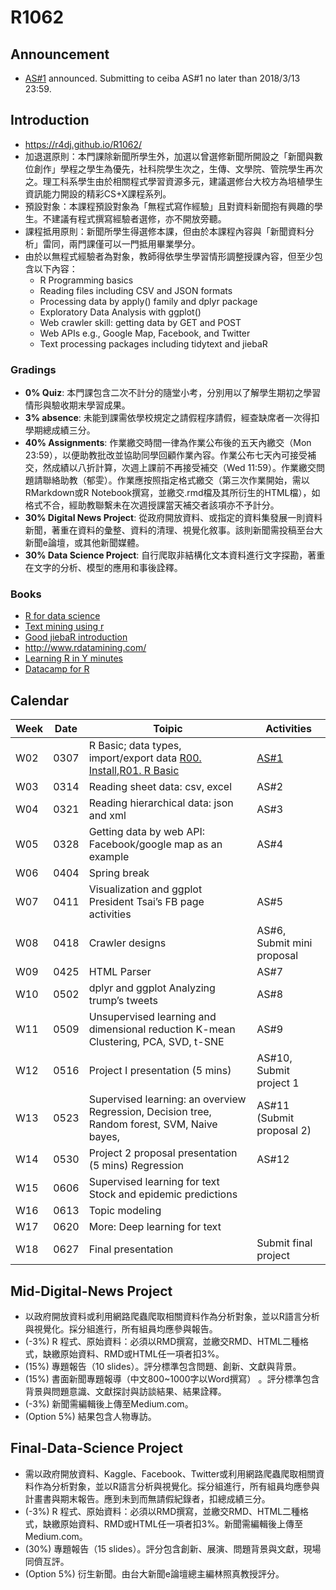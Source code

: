 # R1062

## Announcement

* [AS#1](https://github.com/R4DJ/R1062/blob/master/Assignments.md#as01) announced. Submitting to ceiba AS#1 no later than 2018/3/13 23:59.


## Introduction
- https://r4dj.github.io/R1062/
- 加退選原則：本門課除新聞所學生外，加選以曾選修新聞所開設之「新聞與數位創作」學程之學生為優先，社科院學生次之，生傳、文學院、管院學生再次之。理工科系學生由於相關程式學習資源多元，建議選修台大校方為培植學生資訊能力開設的精彩CS+X課程系列。
- 預設對象：本課程預設對象為「無程式寫作經驗」且對資料新聞抱有興趣的學生。不建議有程式撰寫經驗者選修，亦不開放旁聽。
- 課程抵用原則：新聞所學生得選修本課，但由於本課程內容與「新聞資料分析」雷同，兩門課僅可以一門抵用畢業學分。
- 由於以無程式經驗者為對象，教師得依學生學習情形調整授課內容，但至少包含以下內容：
  - R Programming basics
  - Reading files including CSV and JSON formats
  - Processing data by apply() family and dplyr package
  - Exploratory Data Analysis with ggplot()
  - Web crawler skill: getting data by GET and POST
  - Web APIs e.g., Google Map, Facebook, and Twitter
  - Text processing packages including tidytext and jiebaR

### Gradings

* **0% Quiz**: 本門課包含二次不計分的隨堂小考，分別用以了解學生期初之學習情形與驗收期末學習成果。
* **3% absence**: 未能到課需依學校規定之請假程序請假，經查缺席者一次得扣學期總成績三分。
* **40% Assignments**: 作業繳交時間一律為作業公布後的五天內繳交（Mon 23:59），以便助教批改並協助同學回顧作業內容。作業公布七天內可接受補交，然成績以八折計算，次週上課前不再接受補交（Wed 11:59）。作業繳交問題請聯絡助教（郁雯）。作業應按照指定格式繳交（第三次作業開始，需以RMarkdown或R Notebook撰寫，並繳交.rmd檔及其所衍生的HTML檔），如格式不合，經助教聯繫未在次週授課當天補交者該項亦不予計分。
* **30% Digital News Project**: 從政府開放資料、或指定的資料集發展一則資料新聞，著重在資料的彙整、資料的清理、視覺化敘事。該則新聞需投稿至台大新聞e論壇，或其他新聞媒體。
* **30% Data Science Project**: 自行爬取非結構化文本資料進行文字探勘，著重在文字的分析、模型的應用和事後詮釋。

### Books

* [R for data science](http://r4ds.had.co.nz/introduction.html)
* [Text mining using r](http://tidytextmining.com/)
* [Good jiebaR introduction](http://blog.fens.me/r-word-jiebar/)
* http://www.rdatamining.com/
* [Learning R in Y minutes](https://learnxinyminutes.com/docs/r/)
* [Datacamp for R](https://www.datacamp.com/courses/tech:r)

## Calendar

| Week| Date| Toipic| Activities|
| --- | --- | --- | --- |
| W02 | 0307 | R Basic; data types, import/export data [R00. Install](https://docs.google.com/presentation/d/e/2PACX-1vSNj-P2-8cJptSy-eRMKXs4eSNgLgeaCHiF22THEDkmijIXaqFA8U67T3Lp-iR0ibXssD-NHUq5DEG2/pub?start=false&loop=false&delayms=3000),[R01. R Basic](https://docs.google.com/presentation/d/e/2PACX-1vRjb_W1Vo9-zD9F4FmWOiB6K4ezkF6W64OKcX7bZD6ordKvOT-6LFoGi0le-HzT2ABKudDNhr_qKt2x/pub?start=false&loop=false&delayms=3000&slide=id.g2074c710b4_0_293)| [AS#1](https://github.com/R4DJ/R1062/blob/master/Assignments.md#as01) | |
| W03 | 0314 | Reading sheet data: csv, excel | AS#2 |
| W04 | 0321 | Reading hierarchical data: json and xml | AS#3 | +R1061 personal proposal Propose your personal interests |
| W05 | 0328 | Getting data by web API: Facebook/google map as an example | AS#4 |
| W06 | 0404 | Spring break | |
| W07 | 0411 | Visualization and ggplot President Tsai’s FB page activities | AS#5 |
| W08 | 0418 | Crawler designs | AS#6,  Submit mini proposal |
| W09 | 0425 | HTML Parser | AS#7 |
| W10 | 0502 | dplyr and ggplot Analyzing trump’s tweets | AS#8 |
| W11 | 0509 | Unsupervised learning and dimensional reduction K-mean Clustering, PCA, SVD, t-SNE | AS#9 |
| W12 | 0516 | Project I presentation (5 mins) | AS#10, Submit project 1 |
| W13 | 0523 | Supervised learning: an overview Regression, Decision tree, Random forest, SVM, Naive bayes, | AS#11 (Submit proposal 2)|
| W14 | 0530 | Project 2 proposal presentation (5 mins) Regression | AS#12 |
| W15 | 0606 | Supervised learning for text Stock and epidemic predictions | |
| W16 | 0613 | Topic modeling | |
| W17 | 0620 | More: Deep learning for text | |
| W18 | 0627 | Final presentation | Submit final project |

## Mid-Digital-News Project

- 以政府開放資料或利用網路爬蟲爬取相關資料作為分析對象，並以R語言分析與視覺化。採分組進行，所有組員均應參與報告。
- (-3%) R 程式、原始資料：必須以RMD撰寫，並繳交RMD、HTML二種格式，缺繳原始資料、RMD或HTML任一項者扣3%。
- (15%) 專題報告（10 slides）。評分標準包含問題、創新、文獻與背景。
- (15%) 書面新聞專題報導（中文800~1000字以Word撰寫） 。評分標準包含背景與問題意識、文獻探討與訪談結果、結果詮釋。
- (-3%) 新聞需編輯後上傳至Medium.com。
- (Option 5%) 結果包含人物專訪。

## Final-Data-Science Project

- 需以政府開放資料、Kaggle、Facebook、Twitter或利用網路爬蟲爬取相關資料作為分析對象，並以R語言分析與視覺化。採分組進行，所有組員均應參與計畫書與期末報告。應到未到而無請假紀錄者，扣總成績三分。
- (-3%) R 程式、原始資料：必須以RMD撰寫，並繳交RMD、HTML二種格式，缺繳原始資料、RMD或HTML任一項者扣3%。新聞需編輯後上傳至Medium.com。
- (30%) 專題報告（15 slides）。評分包含創新、展演、問題背景與文獻，現場同儕互評。
- (Option 5%) 衍生新聞。由台大新聞e論壇總主編林照真教授評分。
